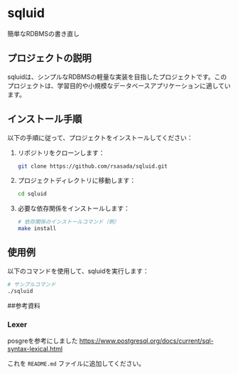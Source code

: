 # sqluid

簡単なRDBMSの書き直し

## プロジェクトの説明
sqluidは、シンプルなRDBMSの軽量な実装を目指したプロジェクトです。このプロジェクトは、学習目的や小規模なデータベースアプリケーションに適しています。

## インストール手順
以下の手順に従って、プロジェクトをインストールしてください：

1. リポジトリをクローンします：
    ```sh
    git clone https://github.com/rsasada/sqluid.git
    ```
2. プロジェクトディレクトリに移動します：
    ```sh
    cd sqluid
    ```
3. 必要な依存関係をインストールします：
    ```sh
    # 依存関係のインストールコマンド（例）
    make install
    ```

## 使用例
以下のコマンドを使用して、sqluidを実行します：

```sh
# サンプルコマンド
./sqluid
```

##参考資料

### Lexer
posgreを参考にしました
https://www.postgresql.org/docs/current/sql-syntax-lexical.html

これを `README.md` ファイルに追加してください。
